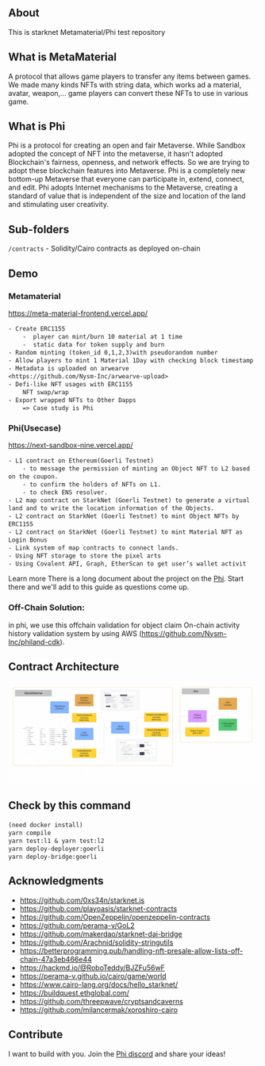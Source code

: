 ## About

This is starknet Metamaterial/Phi test repository

## What is MetaMaterial

A protocol that allows game players to transfer any items between games.
We made many kinds NFTs with string data, which works ad a material, avatar, weapon,...
game players can convert these NFTs to use in various game.

## What is Phi

Phi is a protocol for creating an open and fair Metaverse. While Sandbox adopted the concept of NFT into the metaverse, it hasn't adopted Blockchain's fairness, openness, and network effects.
So we are trying to adopt these blockchain features into Metaverse. Phi is a completely new bottom-up Metaverse that everyone can participate in, extend, connect, and edit. Phi adopts Internet mechanisms to the Metaverse, creating a standard of value that is independent of the size and location of the land and stimulating user creativity.

## Sub-folders

`/contracts` - Solidity/Cairo contracts as deployed on-chain

## Demo

### Metamaterial 

<https://meta-material-frontend.vercel.app/>

    - Create ERC1155
        -  player can mint/burn 10 material at 1 time
        -  static data for token supply and burn
    - Random minting (token_id 0,1,2,3)with pseudorandom number
    - Allow players to mint 1 Material 1Day with checking block timestamp
    - Metadata is uploaded on arwearve
    <https://github.com/Nysm-Inc/arwearve-upload>
    - Defi-like NFT usages with ERC1155
        NFT swap/wrap
    - Export wrapped NFTs to Other Dapps
        => Case study is Phi
### Phi(Usecase)

<https://next-sandbox-nine.vercel.app/>

    - L1 contract on Ethereum(Goerli Testnet)
        - to message the permission of minting an Object NFT to L2 based on the coupon.
        - to confirm the holders of NFTs on L1.
        - to check ENS resolver.
    - L2 map contract on StarkNet (Goerli Testnet) to generate a virtual land and to write the location information of the Objects.
    - L2 contract on StarkNet (Goerli Testnet) to mint Object NFTs by ERC1155
    - L2 contract on StarkNet (Goerli Testnet) to mint Material NFT as Login Bonus
    - Link system of map contracts to connect lands.
    - Using NFT storage to store the pixel arts
    - Using Covalent API, Graph, EtherScan to get user’s wallet activit
Learn more
There is a long document about the project on the [Phi](https://medium.com/@phi.xyz/introducing-phi-a-blockchain-native-metaverse-with-ens-and-on-chain-activities-1f5bb1a02eed). Start there and we'll add to this guide as questions come up.

### Off-Chain Solution: 

in phi, we use this offchain validation for object claim
On-chain activity history validation system by using AWS (<https://github.com/Nysm-Inc/philand-cdk>).

## Contract Architecture

![Contract Overview](/ark.png)


## Check by this command

```
(need docker install)
yarn compile
yarn test:l1 & yarn test:l2
yarn deploy-deployer:goerli
yarn deploy-bridge:goerli
```
## Acknowledgments

- <https://github.com/0xs34n/starknet.js>
- <https://github.com/playoasis/starknet-contracts>
- <https://github.com/OpenZeppelin/openzeppelin-contracts>
- <https://github.com/perama-v/GoL2>
- <https://github.com/makerdao/starknet-dai-bridge>
- <https://github.com/Arachnid/solidity-stringutils>
- <https://betterprogramming.pub/handling-nft-presale-allow-lists-off-chain-47a3eb466e44>
- <https://hackmd.io/@RoboTeddy/BJZFu56wF>
- <https://perama-v.github.io/cairo/game/world>
- <https://www.cairo-lang.org/docs/hello_starknet/>
- <https://buildquest.ethglobal.com/>
- <https://github.com/threepwave/cryptsandcaverns>
- <https://github.com/milancermak/xoroshiro-cairo>

## Contribute

I want to build with you. Join the [Phi discord](https://discord.gg/phi) and share your ideas!
